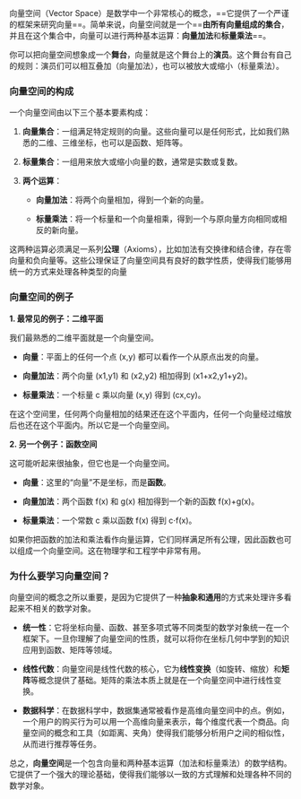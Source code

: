 向量空间（Vector Space）是数学中一个非常核心的概念，==它提供了一个严谨的框架来研究向量==。简单来说，向量空间就是一个==**由所有向量组成的集合**，并且在这个集合中，向量可以进行两种基本运算：**向量加法**和**标量乘法**==。

你可以把向量空间想象成一个**舞台**，向量就是这个舞台上的**演员**。这个舞台有自己的规则：演员们可以相互叠加（向量加法），也可以被放大或缩小（标量乘法）。

### 向量空间的构成

一个向量空间由以下三个基本要素构成：

1. **向量集合**：一组满足特定规则的向量。这些向量可以是任何形式，比如我们熟悉的二维、三维坐标，也可以是函数、矩阵等。
    
2. **标量集合**：一组用来放大或缩小向量的数，通常是实数或复数。
    
3. **两个运算**：
    
    - **向量加法**：将两个向量相加，得到一个新的向量。
        
    - **标量乘法**：将一个标量和一个向量相乘，得到一个与原向量方向相同或相反的新向量。
        

这两种运算必须满足一系列**公理**（Axioms），比如加法有交换律和结合律，存在零向量和负向量等。这些公理保证了向量空间具有良好的数学性质，使得我们能够用统一的方式来处理各种类型的向量

### 向量空间的例子

**1. 最常见的例子：二维平面**

我们最熟悉的二维平面就是一个向量空间。

- **向量**：平面上的任何一个点 (x,y) 都可以看作一个从原点出发的向量。
    
- **向量加法**：两个向量 (x1​,y1​) 和 (x2​,y2​) 相加得到 (x1​+x2​,y1​+y2​)。
    
- **标量乘法**：一个标量 c 乘以向量 (x,y) 得到 (cx,cy)。
    

在这个空间里，任何两个向量相加的结果还在这个平面内，任何一个向量经过缩放后也还在这个平面内。所以它是一个向量空间。

**2. 另一个例子：函数空间**

这可能听起来很抽象，但它也是一个向量空间。

- **向量**：这里的“向量”不是坐标，而是**函数**。
    
- **向量加法**：两个函数 f(x) 和 g(x) 相加得到一个新的函数 f(x)+g(x)。
    
- **标量乘法**：一个常数 c 乘以函数 f(x) 得到 c⋅f(x)。
    

如果你把函数的加法和乘法看作向量运算，它们同样满足所有公理，因此函数也可以组成一个向量空间。这在物理学和工程学中非常有用。

### 为什么要学习向量空间？

向量空间的概念之所以重要，是因为它提供了一种**抽象和通用**的方式来处理许多看起来不相关的数学对象。

- **统一性**：它将坐标向量、函数、甚至多项式等不同类型的数学对象统一在一个框架下。一旦你理解了向量空间的性质，就可以将你在坐标几何中学到的知识应用到函数、矩阵等领域。
    
- **线性代数**：向量空间是线性代数的核心，它为**线性变换**（如旋转、缩放）和**矩阵**等概念提供了基础。矩阵的乘法本质上就是在一个向量空间中进行线性变换。
    
- **数据科学**：在数据科学中，数据集通常被看作是高维向量空间中的点。例如，一个用户的购买行为可以用一个高维向量来表示，每个维度代表一个商品。向量空间的概念和工具（如距离、夹角）使得我们能够分析用户之间的相似性，从而进行推荐等任务。
    

总之，**向量空间**是一个包含向量和两种基本运算（加法和标量乘法）的数学结构。它提供了一个强大的理论基础，使得我们能够以一致的方式理解和处理各种不同的数学对象。